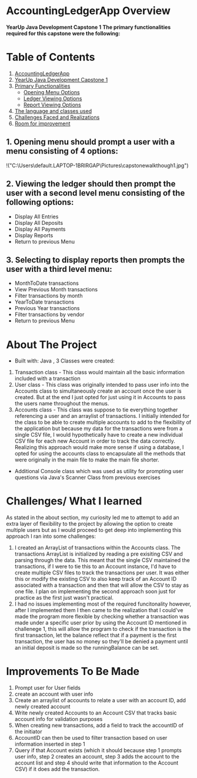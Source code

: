 # AccountingLedgerApp Overview
**YearUp Java Development Capstone 1**
**The primary functionalities required for this capstone were the following:**
# Table of Contents

1. [AccountingLedgerApp](#accountingledgerapp)
2. [YearUp Java Development Capstone 1](#yearup-java-development-capstone-1)
3. [Primary Functionalities](#primary-functionalities)
   - [Opening Menu Options](#1-opening-menu-should-prompt-a-user-with-a-menu-consisting-of-4-options)
   - [Ledger Viewing Options](#2-viewing-the-ledger-should-then-prompt-the-user-with-a-second-level-menu-consisting-of-the-following-options)
   - [Report Viewing Options](#3-selecting-to-display-reports-then-prompts-the-user-with-a-third-level-menu)
4. [The language and classes used](#about-the-project)
5. [Challenges Faced and Realizations](#challenges/-what-i-learned)
6. [Room for improvement](#improvements-to-be-made)







   

## 1. Opening menu should prompt a user with a menu consisting of 4 options:
!("C:\Users\default.LAPTOP-1BRIRGAP\Pictures\capstonewalkthough1.jpg")








  
## 2. Viewing the ledger should then prompt the user with a second level menu consisting of the following options:
 - Display All Entries
 - Display All Deposits
 - Display All Payments
 - Display Reports
 - Return to previous Menu









## 3. Selecting to display reports then prompts the user with a third level menu:
 - MonthToDate transactions
 - View Previous Month transactions
 - Filter transactions by month 
 - YearToDate transactions
 - Previous Year transactions
 - Filter transactions by vendor
 - Return to previous Menu









# About The Project
- Built with: Java , 3 Classes were created:
1. Transaction class - This class would maintain all the basic information included with a transaction
2. User class - This class was originally intended to pass user info into the Accounts class to simultaneously create an account once the user is created. But at the end I just opted for just using it in Accounts to pass the users name throughout the menus.
3. Accounts class - This class was suppose to tie everything together referencing a user and an arraylist of transactions. I initially intended for the class to be able to create multiple accounts to add to the flexibility of the application but because my data for the transactions were from a single CSV file, I would hypothetically have to create a new individual CSV file for each new Account in order to track the data correctly. Realizing this approach would make more sense if using a database, I opted for using the accounts class to encapsulate all the methods that were originally in the main file to make the main file shorter.
- Additional Console class which was used as utility for prompting user questions via Java's Scanner Class from previous exercises









# Challenges/ What I learned
As stated in the about section, my curiosity led me to attempt to add an extra layer of flexibility to the project by allowing the option to create multiple users but as I would proceed to get deep into implementing this approach I ran into some challenges:
1. I created an ArrayList of transactions within the Accounts class. The transactions ArrayList is initialized by reading a pre exisiting CSV and parsing through the data. This meant that the single CSV maintained the transactions, if I were to tie this to an Account instance, I'd have to create multiple CSV files to track the transactions per user. It was either this or modify the existing CSV to also keep track of an Account ID associated with a transaction and then that will allow the CSV to stay as one file. I plan on implementing the second approach soon just for practice as the first just wasn't practical.
2. I had no issues implementing most of the required funcitonality however, after I implemented them I then came to the realization that I could've made the program more flexible by checking whether a transaction was made under a specific user prior by using the Account ID mentioned in challenege 1, this will allow the program to check if the transaction is the first transaction, let the balance reflect that if a payment is the first transaction, the user has no money so they'll be denied a payment until an initial deposit is made so the runningBalance can be set.









# Improvements To Be Made
1. Prompt user for User fields
2. create an account with user info
3. Create an arraylist of accounts to relate a user with an account ID, add newly created account
4. Write newly created Accounts to an Account CSV that tracks basic account info for validation purposes
5. When creating new transactions, add a field to track the accountID of the initiator
6. AccountID can then be used to filter transaction based on user information inserted in step 1
7. Query if that Account exists (which it should because step 1 prompts user info, step 2 creates an account, step 3 adds the account to the account list and step 4 should write that information to the Account CSV) if it does add the transaction. 
